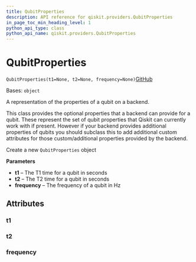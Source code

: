```yaml
---
title: QubitProperties
description: API reference for qiskit.providers.QubitProperties
in_page_toc_min_heading_level: 1
python_api_type: class
python_api_name: qiskit.providers.QubitProperties
---
```


# QubitProperties

<span id="qiskit.providers.QubitProperties" />

`QubitProperties(t1=None, t2=None, frequency=None)`[GitHub](https://github.com/qiskit/qiskit/tree/stable/0.43/qiskit/providers/backend.py "view source code")

Bases: `object`

A representation of the properties of a qubit on a backend.

This class provides the optional properties that a backend can provide for a qubit. These represent the set of qubit properties that Qiskit can currently work with if present. However if your backend provides additional properties of qubits you should subclass this to add additional custom attributes for those custom/additional properties provided by the backend.

Create a new `QubitProperties` object

**Parameters**

*   **t1** – The T1 time for a qubit in seconds
*   **t2** – The T2 time for a qubit in seconds
*   **frequency** – The frequency of a qubit in Hz

## Attributes

<span id="qiskit.providers.QubitProperties.t1" />

### t1

<span id="qiskit.providers.QubitProperties.t2" />

### t2

<span id="qiskit.providers.QubitProperties.frequency" />

### frequency

